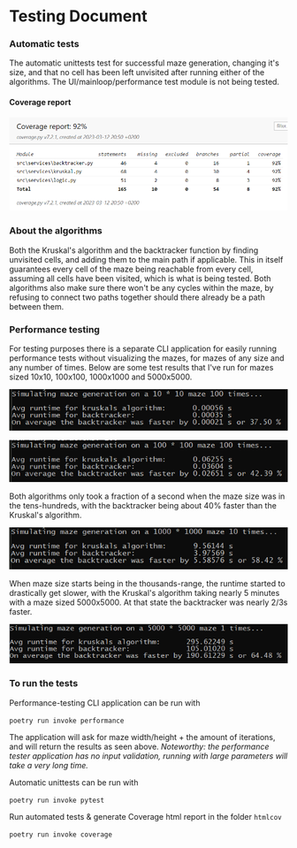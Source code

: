 # Testing Document

### Automatic tests

The automatic unittests test for successful maze generation, changing it's size, and that no cell has been left unvisited after running either of the algorithms.
The UI/mainloop/performance test module is not being tested.

#### Coverage report

![Picture of Coverage report](https://github.com/joonas-a/tiralabra/blob/main/docs/images/coverage.png)

### About the algorithms

Both the Kruskal's algorithm and the backtracker function by finding unvisited cells, and adding them to the main path if applicable.
This in itself guarantees every cell of the maze being reachable from every cell, assuming all cells have been visited, which is what is being tested.
Both algorithms also make sure there won't be any cycles within the maze, by refusing to connect two paths together should there already be a path between them.

### Performance testing

For testing purposes there is a separate CLI application for easily running performance tests without visualizing the mazes, for mazes of any size and any number of times.
Below are some test results that I've run for mazes sized 10x10, 100x100, 1000x1000 and 5000x5000.

![Performance test for a 10x10 maze](https://github.com/joonas-a/tiralabra/blob/main/docs/images/10_result.png)

![Performance test for a 100x100 maze](https://github.com/joonas-a/tiralabra/blob/main/docs/images/100_result.png)

Both algorithms only took a fraction of a second when the maze size was in the tens-hundreds, with the backtracker being about 40% faster than the Kruskal's algorithm.


![Performance test for a 1000x1000 maze](https://github.com/joonas-a/tiralabra/blob/main/docs/images/1000_result.png)

When maze size starts being in the thousands-range, the runtime started to drastically get slower, with the Kruskal's algorithm taking nearly 5 minutes with a maze sized 5000x5000. At that state the backtracker was nearly 2/3s faster.

![Performance test for a 5000x5000 maze](https://github.com/joonas-a/tiralabra/blob/main/docs/images/5000_result.png)

### To run the tests

Performance-testing CLI application can be run with

`poetry run invoke performance`

The application will ask for maze width/height + the amount of iterations, and will return the results as seen above.
*Noteworthy: the performance tester application has no input validation, running with large parameters will take a very long time.*

Automatic unittests can be run with

`poetry run invoke pytest`

Run automated tests & generate Coverage html report in the folder `htmlcov`

`poetry run invoke coverage`

